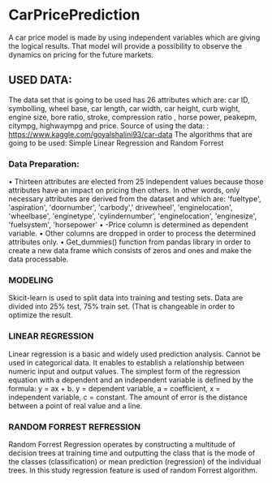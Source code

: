 # CarPricePrediction

A car price model is made by using independent variables which are giving the logical results. That model will provide a possibility to observe the dynamics on pricing for the future markets.

## USED DATA: 
The data set that is going to be used has 26 attributes which are: car ID, symbolling, wheel base, car length, car width, car height, curb wight, engine size, bore
ratio, stroke, compression ratio , horse power, peakepm, citympg, highwaympg and price.
Source of using the data: : https://www.kaggle.com/goyalshalini93/car-data
The algorithms that are going to be used: Simple Linear Regression and Random Forrest 

### Data Preparation: 
• Thirteen attributes are elected from 25 independent values because those attributes have an impact on pricing then others. In other words, only necessary attributes are derived from the dataset and which are:
'fueltype', 'aspiration', 'doornumber', 'carbody',' drivewheel',
'enginelocation', 'wheelbase', 'enginetype', 'cylindernumber',
'enginelocation', 'enginesize', 'fuelsystem', 'horsepower'
• -Price column is determined as dependent variable.
• Other columns are dropped in order to process the determined attributes only.
• Get_dummies() function from pandas library in order to create a new data frame which consists of zeros and ones and make the data processable.

### MODELING 
Skicit-learn is used to split data into training and testing sets.
Data are divided into 25% test, 75% train set. (That is changeable in order to optimize the result.

### LINEAR REGRESSION 
Linear regression is a basic and widely used prediction analysis. Cannot be used in 
categorical data. It enables to establish a relationship between numeric input and output values.
The simplest form of the regression equation with a dependent and an independent variable is defined by the formula:
y = ax + b.
y = dependent variable, a = coefficient, x = independent variable, c = constant.
The amount of error is the distance between a point of real value and a line.


### RANDOM FORREST REFRESSION 
Random Forrest Regression operates by constructing a multitude of decision trees at training time and outputting the class that is the mode of the classes (classification) or mean prediction (regression) of the individual trees. In this study regression feature is used of random Forrest algorithm.
